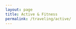 ```yaml
---
layout: page
title: Active & Fitness
permalink: /traveling/active/
---
```


<style>
    .container {
        display: flex;
        flex-direction: column;
        gap: 20px;
        align-items: center;
        width: 100%;
        font-size: small;
        font-family: Georgia, 'Times New Roman', Times, serif;
        margin-top: 150px;
        margin-bottom: 50px;
        padding: 20px;
        box-sizing: border-box;
    }

    .item {
        display: flex;
        flex-direction: row; 
        gap: 20px;
        align-items: center;
        width: 100%;
        max-width: 600px; 
    }

    .item img {
        width: 150px; 
        height: auto;
        border-radius: 5px; 
    }

    .text-container {
        display: flex;
        flex-direction: column; 
        max-width: 400px;
    }

    .title {
        font-weight: bold;
        font-size: medium;
    }

    .description {
        font-size: small;
    }

    .location {
        font-size: small;
    }
</style>

<div class="container" id="container">

</div>

<script>
    var container = document.getElementById("container");
    const places = [
        {
            "link": "3b1a18a6-e174-4868-93c9-1e3232efb534", 
            "title":"Rio De Janeiro Helicopter Flight Tour", "description": "Rio De Janeiro Helicopter Flight Tour will allow the tourist to see the wonders of Rio in a short, fast, and unforgettable journey.", 
            "locationLink": "/traveling/rio/"
        },
    ];

    for (let i = 0; i < places.length; i++) {
        var item = document.createElement("div");
        item.classList.add("item");

        var img = document.createElement("img");
        img.src = "https://github.com/user-attachments/assets/" + places[i].link;

        var textContainer = document.createElement("div");
        textContainer.classList.add("text-container");

        var title = document.createElement("div");
        title.classList.add("title");
        title.textContent = places[i].title;

        var desc = document.createElement("div");
        desc.classList.add("description");
        desc.textContent = places[i].description;

        textContainer.appendChild(title);
        textContainer.appendChild(desc);

        item.appendChild(img);
        item.appendChild(textContainer);
        container.appendChild(item);

    
       // location link

        var country = places[i].locationLink.split("/").filter(Boolean).pop();
        country = country.charAt(0).toUpperCase() + country.slice(1);
        var locationLink = document.createElement("div");
        locationLink.classList.add("location");
        locationLink.innerHTML = `<a href="{{ site.baseurl }}${places[i].locationLink}">More about ${country}</a>`;
        textContainer.appendChild(locationLink);
        
    }
</script>
